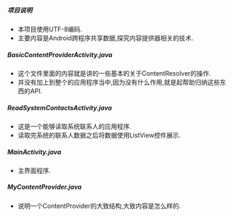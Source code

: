 ##### 项目说明
* 本项目使用UTF-8编码.
* 主要内容是Android跨程序共享数据,探究内容提供器相关的技术.

##### BasicContentProviderActivity.java
* 这个文件里面的内容就是讲的一些基本的关于ContentResolver的操作.
* 并没有加上到整个的应用程序当中,因为没有什么作用,就是起帮助归纳这些东西的API.

##### ReadSystemContactsActivity.java
* 这是一个能够读取系统联系人的应用程序.
* 读取完系统的联系人数据之后将数据使用ListView控件展示.

##### MainActivity.java
* 主界面程序.

##### MyContentProvider.java
* 说明一个ContentProvider的大致结构,大致内容是怎么样的.	

















